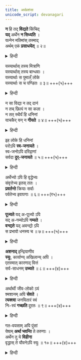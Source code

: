 ```yaml
---
title: अर्थप्रशंसा
unicode_script: devanagari
---
```


**न** हि तद् **विद्यते** किंचिद्  
**यद्** अर्थेन **न सिध्यति** ।  
यत्नेन मतिमांस् तस्माद्  
अर्थम् एकं **प्रसाधयेत्** ॥ २॥  

<details><summary>हिन्दी</summary>

संसार में ऐसी कोई वस्तु नहीं है जो धन द्वारा सिद्ध न होती हो,
इसलिए बुद्धिमान् व्यक्ति को चाहिये कि यत्न के साथ केवल धन का उपार्जन करे ॥ २ ॥ 
</details>


यस्यार्थास् तस्य मित्राणि  
यस्यार्थास् तस्य बान्धवाः ।  
यस्यार्थाः स पुमाल्ँ लोके  
यस्यार्थाः स च पण्डितः ॥ ३॥ +++(५)+++  

<details><summary>हिन्दी</summary>

जिसके पास धन है उसी के मित्र होते हैं ! जिसके पास धन है उसी के बन्धु होते हैं । जिसके पास घन रहता है वही इस संसार में पुरुष है और जिसके पास धन है वही पण्डित ( सदसद्विवेकशील ) समझा जाता है ॥ ३ ॥
</details>


न सा विद्या न तद् दानं  
न तच् छिल्पं न सा कला ।  
न तत् स्थैर्यं हि धनिनां  
याचकैर् यन् न **गीयते** ॥ ४॥ +++(५)+++  

<details><summary>हिन्दी</summary>

न कोई ऐसी वह विद्या है, न वह दान है, न वह कारीगरी है, न वह कला है, न वह स्थिरता है, जिसे धनिकों में याचकगण न कहते हों (अर्थात् विद्या आदि समस्त गुण धनिकों में ही कहे जाते हैं ) ॥ ४ ॥ 
</details>


इह लोके हि धनिनां  
परोऽपि **स्व-जनायते** ।  
स्व-जनोऽपि दरिद्राणां  
सर्वदा **दुर्-जनायते** ॥ ५॥ +++(५)+++  

<details><summary>हिन्दी</summary>

इस संसार में अनात्मीय लोग भी धनियों के आत्मीय ( सम्बन्धी ) हो जाते हैं, किन्तु दरिद्र पुरुष के अपने कुटुम्बी भी सर्वदा दुर्जन के समान व्यवहार करने लगते हैं ॥ ५ ॥ 
</details>


अर्थेभ्यो ऽपि हि वृद्धेभ्यः  
संवृत्तेभ्य इतस् ततः ।  
**प्रवर्तन्ते** क्रियाः सर्वाः  
पर्वतेभ्य इवापगाः ॥ ६॥ +++(र५)+++  

<details><summary>हिन्दी</summary>

जिस प्रकार पर्वतों से ही सब नदियाँ निकल कर समस्त कार्य पूर्ण करती हैं, उसी प्रकार इधर-उधर से इकट्ठा कर बढ़ाये हुए धन से ही समस्त लौकिक क्रियाओं की प्रवृत्ति होती है ॥ ६ ॥ 
</details>


**पूज्यते** यद् अ-पूज्यो ऽपि  
यद् अ-गम्योऽपि **गम्यते** ।  
**वन्द्यते** यद् अवन्द्यो ऽपि  
स प्रभावो धनस्य च ॥ ७॥ +++(५)+++  

<details><summary>हिन्दी</summary>

यह धन का ही प्रभाव है जो कि -- अपूज्य भी पूजित होता है, न जाने योग्य के यहां भी जाया जाता है और प्रणाम न करने के योग्य भी व्यक्ति लोगों से प्रणम्य हो जाता है ॥ ७ ॥
</details>


**अशनाद्** इन्द्रियाणीव  
**स्युः**, कार्याण्य् अखिलान्य् अपि ।  
एतस्मात् कारणाद् वित्तं  
सर्व-साधनम् **उच्यते** ॥ ८॥ +++(४)+++  

<details><summary>हिन्दी</summary>

जिस प्रकार भोजन करने से समस्त इन्द्रियां सबल होती हैं, उसी प्रकार समस्त कार्य धन से ही सम्पन्न होते हैं, इसलिए घन सर्वसाधन कहलाता है ॥८॥ 
</details>


अर्थार्थी जीव-लोको ऽयं  
श्मशानम् अपि **सेवते** ।  
**त्यक्त्वा** जनयितारं स्वं  
निः-स्वं **गच्छति** दूरतः ॥ ९॥ +++(४)+++  

<details><summary>हिन्दी</summary>

धन की अभिलाषा से प्राणी श्मशान ( मुर्दा जलाने का स्थान ) का मी सेवन करता है, और वही प्राणी अपने उत्पन्न करनेवाले निर्धन पिता को भी छोड़ कर दूर चला जाता है ॥ ९ ॥ 

</details>


गत-वयसाम् अपि पुंसां  
येषाम् **अर्था भवन्ति** ते तरुणाः ।  
अर्थेन तु ये **विहीना**  
वृद्धास् ते यौवनेऽपि स्युः ॥ १०॥ +++(४)+++  

<details><summary>हिन्दी</summary>

वृद्ध पुरुषों में भी जिनके पास धन है वे तरुण हैं । किन्तु जो धनहीन हैं वे युवावस्था में भी वृद्ध हो जाते हैं ॥ १० ॥
</details>

